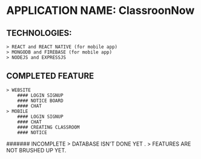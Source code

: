 # APPLICATION NAME: **ClassroonNow**

## TECHNOLOGIES:
    > REACT and REACT NATIVE (for mobile app)
    > MONGODB and FIREBASE (for mobile app)
    > NODEJS and EXPRESSJS

## COMPLETED FEATURE
    > WEBSITE
        #### LOGIN SIGNUP
        #### NOTICE BOARD
        #### CHAT
    > MOBILE
        #### LOGIN SIGNUP
        #### CHAT
        #### CREATING CLASSROOM
        #### NOTICE
        


####### INCOMPLETE 
    > DATABASE ISN'T DONE YET .
    > FEATURES ARE NOT BRUSHED UP YET.
